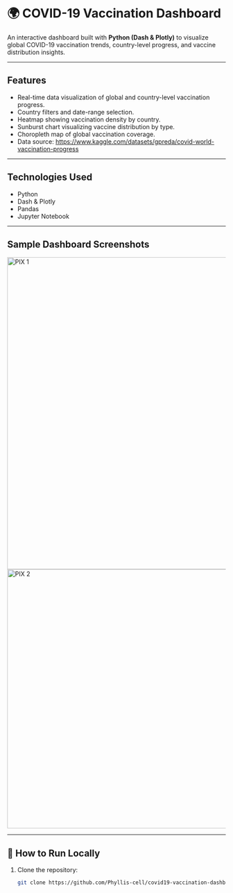 # 🌍 COVID-19 Vaccination Dashboard

An interactive dashboard built with **Python (Dash & Plotly)** to visualize global COVID-19 vaccination trends, country-level progress, and vaccine distribution insights.

---

##  Features
-  Real-time data visualization of global and country-level vaccination progress.
-  Country filters and date-range selection.
-  Heatmap showing vaccination density by country.
-   Sunburst chart visualizing vaccine distribution by type.
-  Choropleth map of global vaccination coverage.
-  Data source: https://www.kaggle.com/datasets/gpreda/covid-world-vaccination-progress
  

---

## Technologies Used
- Python  
- Dash & Plotly  
- Pandas  
- Jupyter Notebook  

---

##  Sample Dashboard Screenshots
<img width="1364" height="719" alt="PIX 1" src="https://github.com/user-attachments/assets/b32947f3-f52e-4b41-becb-e097c7d8a645" />
<img width="1357" height="597" alt="PIX 2" src="https://github.com/user-attachments/assets/7649270f-a490-4e70-be40-eee7718959ad" />



---

## 🚀 How to Run Locally
1. Clone the repository:
   ```bash
   git clone https://github.com/Phyllis-cell/covid19-vaccination-dashboard.git
